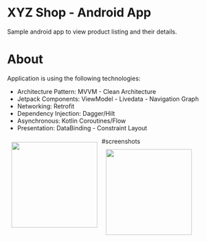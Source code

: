 # XYZ Shop - Android App
Sample android app to view product listing and their details. 

# About 
Application is using the following technologies: 
- Architecture Pattern: MVVM - Clean Architecture 
- Jetpack Components: ViewModel - Livedata - Navigation Graph 
- Networking: Retrofit 
- Dependency Injection: Dagger/Hilt 
- Asynchronous: Kotlin Coroutines/Flow 
- Presentation: DataBinding - Constraint Layout 

#screenshots
[<img src="/readme/Wallabag%20Reading%20List.png" align="left"
width="200" hspace="10" vspace="10">](/readme/home.png)
[<img src="/readme/Wallabag%20Article%20View.png" align="center" width="200"
hspace="10" vspace="10">](/readme/details.png)